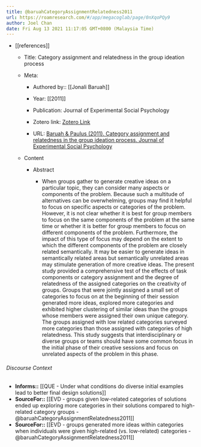 ```yaml
---
title: @baruahCategoryAssignmentRelatedness2011
url: https://roamresearch.com/#/app/megacoglab/page/0nXqoPQy9
author: Joel Chan
date: Fri Aug 13 2021 11:17:05 GMT+0800 (Malaysia Time)
---
```


- [[references]]

    - Title: Category assignment and relatedness in the group ideation process

    - Meta:

        - Authored by:: [[Jonali Baruah]]

        - Year: [[2011]]

        - Publication: Journal of Experimental Social Psychology

        - Zotero link: [Zotero Link](zotero://select/items/7_RRFEALCK)

        - URL: [Baruah & Paulus (2011). Category assignment and relatedness in the group ideation process. Journal of Experimental Social Psychology](undefined)

    - Content

        - Abstract

            - When groups gather to generate creative ideas on a particular topic, they can consider many aspects or components of the problem. Because such a multitude of alternatives can be overwhelming, groups may find it helpful to focus on specific aspects or categories of the problem. However, it is not clear whether it is best for group members to focus on the same components of the problem at the same time or whether it is better for group members to focus on different components of the problem. Furthermore, the impact of this type of focus may depend on the extent to which the different components of the problem are closely related semantically. It may be easier to generate ideas in semantically related areas but semantically unrelated areas may stimulate generation of more creative ideas. The present study provided a comprehensive test of the effects of task components or category assignment and the degree of relatedness of the assigned categories on the creativity of groups. Groups that were jointly assigned a small set of categories to focus on at the beginning of their session generated more ideas, explored more categories and exhibited higher clustering of similar ideas than the groups whose members were assigned their own unique category. The groups assigned with low related categories surveyed more categories than those assigned with categories of high relatedness. This study suggests that interdisciplinary or diverse groups or teams should have some common focus in the initial phase of their creative sessions and focus on unrelated aspects of the problem in this phase.

###### Discourse Context

- **Informs::** [[QUE - Under what conditions do diverse initial examples lead to better final design solutions]]
- **SourceFor::** [[EVD - groups given low-related categories of solutions ended up exploring more categories in their solutions compared to high-related category groups - @baruahCategoryAssignmentRelatedness2011]]
- **SourceFor::** [[EVD - groups generated more ideas within categories when individuals were given high-related (vs. low-related) categories - @baruahCategoryAssignmentRelatedness2011]]
